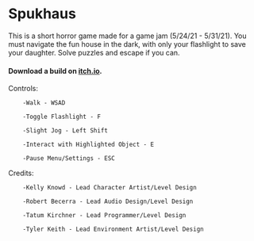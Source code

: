 # Spukhaus
This is a short horror game made for a game jam (5/24/21 - 5/31/21).
You must navigate the fun house in the dark, with only your flashlight to save your daughter. Solve puzzles and escape if you can.

#### Download a build on [itch.io](https://tatumkirchner.itch.io/spukhaus).

Controls:

        -Walk - WSAD
  
        -Toggle Flashlight - F
  
        -Slight Jog - Left Shift
  
        -Interact with Highlighted Object - E
  
        -Pause Menu/Settings - ESC        
  
Credits:

        -Kelly Knowd - Lead Character Artist/Level Design
  
        -Robert Becerra - Lead Audio Design/Level Design
  
        -Tatum Kirchner - Lead Programmer/Level Design
  
        -Tyler Keith - Lead Environment Artist/Level Design
